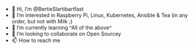 - 👋 Hi, I’m @BertieSlartibartfast
- 👀 I’m interested in Raspberry Pi, Linux, Kubernetes, Ansible & Tea (in any order, but not with Milk ;) 
- 🌱 I’m currently learning ^All of the above^
- 💞️ I’m looking to collaborate on Open Sourcey
- 📫 How to reach me 

<!---
BertieSlartibartfast/BertieSlartibartfast is a ✨ special ✨ repository because its `README.md` (this file) appears on your GitHub profile.
You can click the Preview link to take a look at your changes.
--->

